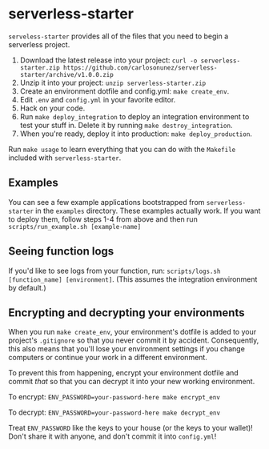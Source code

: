 # serverless-starter

`serveless-starter` provides all of the files that you need to begin a serverless project.

1. Download the latest release into your project:
   `curl -o serverless-starter.zip https://github.com/carlosonunez/serverless-starter/archive/v1.0.0.zip`
2. Unzip it into your project: `unzip serverless-starter.zip`
3. Create an environment dotfile and config.yml: `make create_env`.
4. Edit `.env` and `config.yml` in your favorite editor.
5. Hack on your code.
6. Run `make deploy_integration` to deploy an integration environment to test your stuff in.
   Delete it by running `make destroy_integration`.
7. When you're ready, deploy it into production: `make deploy_production`.

Run `make usage` to learn everything that you can do with the `Makefile` included with
`serverless-starter`.

## Examples

You can see a few example applications bootstrapped from `serverless-starter` in the
`examples` directory. These examples actually work. If you want to deploy them,
follow steps 1-4 from above and then run `scripts/run_example.sh [example-name]`

## Seeing function logs

If you'd like to see logs from your function, run: `scripts/logs.sh [function_name] [environment]`.
(This assumes the integration environment by default.)

## Encrypting and decrypting your environments

When you run `make create_env`, your environment's dotfile is added to your project's `.gitignore`
so that you never commit it by accident. Consequently, this also means that you'll lose
your environment settings if you change computers or continue your work in a different environment.

To prevent this from happening, encrypt your environment dotfile and commit _that_ so that you can
decrypt it into your new working environment.

To encrypt: `ENV_PASSWORD=your-password-here make encrypt_env`

To decrypt: `ENV_PASSWORD=your-password-here make decrypt_env`

Treat `ENV_PASSWORD` like the keys to your house (or the keys to your wallet)! Don't share it with
anyone, and don't commit it into `config.yml`!
